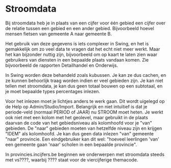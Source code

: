 # Stroomdata

Bij stroomdata heb je in plaats van een cijfer voor één gebied een cijfer over de relatie tussen een gebied en een ander gebied.
Bijvoorbeeld hoevel mensen fietsen van gemeente A naar gemeente B.

Het gebruik van deze gegevens is iets complexer in Swing, en het is gemakkelijk om zo veel data te vragen dat het echt niet meer werkt.
Maar het kan bijzonder nuttig zijn, bijvoorbeeld om op kaart te laten zien waar gebruikers van diensten in een bepaalde plaats vandaan komen. 
Zie bijvoorbeeld de rapporten Detailhandel en Onderwijs.

In Swing worden deze behandeld zoals kubussen. Je kan ze dus cachen, en ze kunnen behoorlijk traag worden indien er veel gebieden zijn.
Je kan niet tellen met stroomdata, je kan dus geen totaal bouwen op een subtotaal, en je moet bepaalde types percentages inlezen.

Voor het inlezen moet je lichtjes anders te werk gaan. Dit wordt uigelegd op de Help op Admin/Studio/Import. Belangrijk en niet intuïtief is dat je periode-veld (normaal PERIOD of JAAR) nu STROOM moet heten.
Je werkt ook niet met een kolom met het geolevel, maar gebruikt in de plaats daarvan de code van het gebiedsniveau als kolomhoofd voor je "van" gebieden. De "naar" gebieden moeten van hetzelfde niveau zijn en krijgen "IDEM" als kolomhoofd.
Je kan dus geen data inlezen "van" gemeente "naar" provincie. Een eindgebruiker kan dit wel: "hoeveel leerlingen 'van' een gemeente gaan 'naar' scholen in een bepaalde provincie".

In provincies.incijfers.be beginnen we onderwerpen met stroomdata steeds met vs????, waarbij ???? staat voor de viercijferige themacode.
